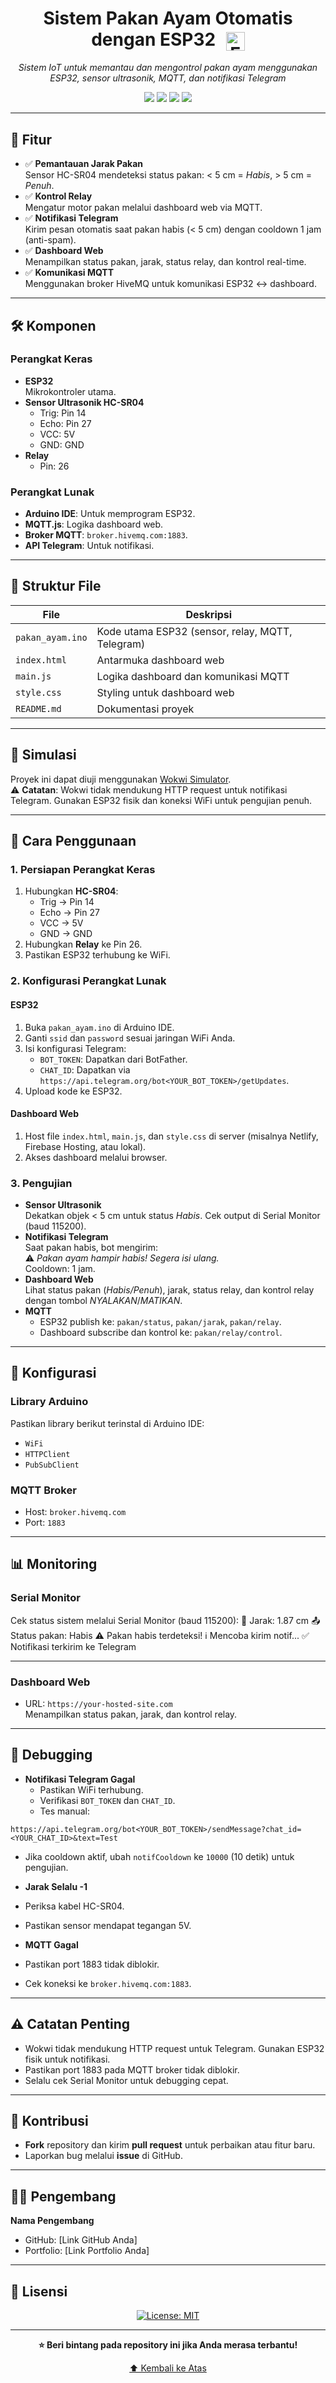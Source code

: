 <h1 align="center">
  Sistem Pakan Ayam Otomatis dengan ESP32  
  <img src="https://www.flaticon.com/free-icon/chip_10325739?term=microcontroller&related_id=10325739" alt="ESP32 Logo" height="30" style="vertical-align: middle; margin-left: 10px;" />
</h1>

<p align="center"><em>Sistem IoT untuk memantau dan mengontrol pakan ayam menggunakan ESP32, sensor ultrasonik, MQTT, dan notifikasi Telegram</em></p>

<p align="center">
  <img src="https://img.shields.io/badge/last%20commit-today-brightgreen" />
  <img src="https://img.shields.io/badge/language-C%2B%2B-blue" />
  <img src="https://img.shields.io/badge/platform-ESP32-informational" />
  <img src="https://img.shields.io/badge/protocol-MQTT-green" />
</p>

---

## 🚀 Fitur

- ✅ **Pemantauan Jarak Pakan**  
  Sensor HC-SR04 mendeteksi status pakan: < 5 cm = *Habis*, > 5 cm = *Penuh*.
- ✅ **Kontrol Relay**  
  Mengatur motor pakan melalui dashboard web via MQTT.
- ✅ **Notifikasi Telegram**  
  Kirim pesan otomatis saat pakan habis (< 5 cm) dengan cooldown 1 jam (anti-spam).
- ✅ **Dashboard Web**  
  Menampilkan status pakan, jarak, status relay, dan kontrol real-time.
- ✅ **Komunikasi MQTT**  
  Menggunakan broker HiveMQ untuk komunikasi ESP32 ↔ dashboard.

---

## 🛠 Komponen

### Perangkat Keras
- **ESP32**  
  Mikrokontroler utama.
- **Sensor Ultrasonik HC-SR04**  
  - Trig: Pin 14  
  - Echo: Pin 27  
  - VCC: 5V  
  - GND: GND  
- **Relay**  
  - Pin: 26  

### Perangkat Lunak
- **Arduino IDE**: Untuk memprogram ESP32.
- **MQTT.js**: Logika dashboard web.
- **Broker MQTT**: `broker.hivemq.com:1883`.
- **API Telegram**: Untuk notifikasi.

---

## 📁 Struktur File

| File                | Deskripsi                              |
|---------------------|----------------------------------------|
| `pakan_ayam.ino`    | Kode utama ESP32 (sensor, relay, MQTT, Telegram) |
| `index.html`        | Antarmuka dashboard web                |
| `main.js`           | Logika dashboard dan komunikasi MQTT   |
| `style.css`         | Styling untuk dashboard web            |
| `README.md`         | Dokumentasi proyek                     |

---

## 🧪 Simulasi

Proyek ini dapat diuji menggunakan [Wokwi Simulator](https://wokwi.com).  
⚠️ **Catatan**: Wokwi tidak mendukung HTTP request untuk notifikasi Telegram. Gunakan ESP32 fisik dan koneksi WiFi untuk pengujian penuh.

---

## 🚀 Cara Penggunaan

### 1. Persiapan Perangkat Keras
1. Hubungkan **HC-SR04**:
   - Trig → Pin 14
   - Echo → Pin 27
   - VCC → 5V
   - GND → GND
2. Hubungkan **Relay** ke Pin 26.
3. Pastikan ESP32 terhubung ke WiFi.

### 2. Konfigurasi Perangkat Lunak

#### ESP32
1. Buka `pakan_ayam.ino` di Arduino IDE.
2. Ganti `ssid` dan `password` sesuai jaringan WiFi Anda.
3. Isi konfigurasi Telegram:
   - `BOT_TOKEN`: Dapatkan dari BotFather.
   - `CHAT_ID`: Dapatkan via `https://api.telegram.org/bot<YOUR_BOT_TOKEN>/getUpdates`.
4. Upload kode ke ESP32.

#### Dashboard Web
1. Host file `index.html`, `main.js`, dan `style.css` di server (misalnya Netlify, Firebase Hosting, atau lokal).
2. Akses dashboard melalui browser.

### 3. Pengujian
- **Sensor Ultrasonik**  
  Dekatkan objek < 5 cm untuk status *Habis*. Cek output di Serial Monitor (baud 115200).
- **Notifikasi Telegram**  
  Saat pakan habis, bot mengirim:  
  ⚠️ *Pakan ayam hampir habis! Segera isi ulang.*  
  Cooldown: 1 jam.
- **Dashboard Web**  
  Lihat status pakan (*Habis/Penuh*), jarak, status relay, dan kontrol relay dengan tombol *NYALAKAN*/*MATIKAN*.
- **MQTT**  
  - ESP32 publish ke: `pakan/status`, `pakan/jarak`, `pakan/relay`.  
  - Dashboard subscribe dan kontrol ke: `pakan/relay/control`.

---

## 🔧 Konfigurasi

### Library Arduino
Pastikan library berikut terinstal di Arduino IDE:
- `WiFi`
- `HTTPClient`
- `PubSubClient`

### MQTT Broker
- Host: `broker.hivemq.com`
- Port: `1883`

---

## 📊 Monitoring

### Serial Monitor
Cek status sistem melalui Serial Monitor (baud 115200):
📏 Jarak: 1.87 cm
📤 Status pakan: Habis
⚠️ Pakan habis terdeteksi!
ℹ️ Mencoba kirim notif...
✅ Notifikasi terkirim ke Telegram

---


### Dashboard Web
- URL: `https://your-hosted-site.com`  
  Menampilkan status pakan, jarak, dan kontrol relay.

---

## 🐞 Debugging

- **Notifikasi Telegram Gagal**  
  - Pastikan WiFi terhubung.  
  - Verifikasi `BOT_TOKEN` dan `CHAT_ID`.  
  - Tes manual:
```
https://api.telegram.org/bot<YOUR_BOT_TOKEN>/sendMessage?chat_id=<YOUR_CHAT_ID>&text=Test
```

- Jika cooldown aktif, ubah `notifCooldown` ke `10000` (10 detik) untuk pengujian.

- **Jarak Selalu -1**  
- Periksa kabel HC-SR04.  
- Pastikan sensor mendapat tegangan 5V.

- **MQTT Gagal**  
- Pastikan port 1883 tidak diblokir.  
- Cek koneksi ke `broker.hivemq.com:1883`.

---

## ⚠️ Catatan Penting

- Wokwi tidak mendukung HTTP request untuk Telegram. Gunakan ESP32 fisik untuk notifikasi.
- Pastikan port 1883 pada MQTT broker tidak diblokir.
- Selalu cek Serial Monitor untuk debugging cepat.

---

## 🤝 Kontribusi

- **Fork** repository dan kirim **pull request** untuk perbaikan atau fitur baru.
- Laporkan bug melalui **issue** di GitHub.

---

## 👨‍💻 Pengembang

**Nama Pengembang**  
- GitHub: [Link GitHub Anda]  
- Portfolio: [Link Portfolio Anda]

---

## 📝 Lisensi

<p align="center">
  <a href="https://github.com/ficrammanifur/ficrammanifur/blob/main/LICENSE">
    <img src="https://img.shields.io/badge/license-MIT-blue" alt="License: MIT" />
  </a>
</p>

---

<div align="center">

**⭐ Beri bintang pada repository ini jika Anda merasa terbantu!**

<p><a href="#top">⬆ Kembali ke Atas</a></p>

</div>
